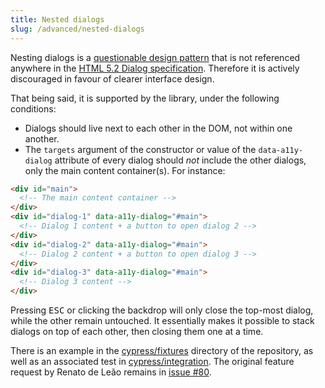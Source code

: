 ```yaml
---
title: Nested dialogs
slug: /advanced/nested-dialogs
---
```


Nesting dialogs is a [questionable design pattern](https://ux.stackexchange.com/questions/52042/is-it-acceptable-to-open-a-modal-popup-on-top-of-another-modal-popup) that is not referenced anywhere in the [HTML 5.2 Dialog specification](https://html.spec.whatwg.org/multipage/interactive-elements.html#the-dialog-element). Therefore it is actively discouraged in favour of clearer interface design.

That being said, it is supported by the library, under the following conditions:

- Dialogs should live next to each other in the DOM, not within one another.
- The `targets` argument of the constructor or value of the `data-a11y-dialog` attribute of every dialog should _not_ include the other dialogs, only the main content container(s). For instance:

```html
<div id="main">
  <!-- The main content container -->
</div>
<div id="dialog-1" data-a11y-dialog="#main">
  <!-- Dialog 1 content + a button to open dialog 2 -->
</div>
<div id="dialog-2" data-a11y-dialog="#main">
  <!-- Dialog 2 content + a button to open dialog 3 -->
</div>
<div id="dialog-3" data-a11y-dialog="#main">
  <!-- Dialog 3 content -->
</div>
```

Pressing <kbd>ESC</kbd> or clicking the backdrop will only close the top-most dialog, while the other remain untouched. It essentially makes it possible to stack dialogs on top of each other, then closing them one at a time.

There is an example in the [cypress/fixtures](https://github.com/KittyGiraudel/a11y-dialog/blob/main/cypress/fixtures/nested-dialogs.html) directory of the repository, as well as an associated test in [cypress/integration](https://github.com/KittyGiraudel/a11y-dialog/blob/main/cypress/integration/nestedDialogs.js). The original feature request by Renato de Leão remains in [issue #80](https://github.com/KittyGiraudel/a11y-dialog/issues/80#issuecomment-377691629).
